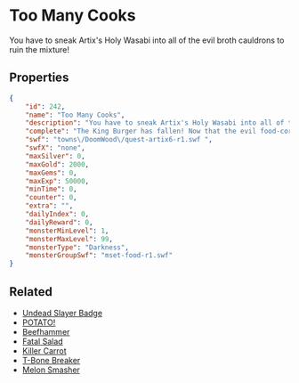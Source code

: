 # Too Many Cooks

You have to sneak Artix's Holy Wasabi into all of the evil broth cauldrons to ruin the mixture!

## Properties

```json
{
    "id": 242,
    "name": "Too Many Cooks",
    "description": "You have to sneak Artix's Holy Wasabi into all of the evil broth cauldrons to ruin the mixture!",
    "complete": "The King Burger has fallen! Now that the evil food-corruption broth has been ruined by Artix's Holy Wasabi, Doomwood is safe from giant, evil food!",
    "swf": "towns\/DoomWood\/quest-artix6-r1.swf ",
    "swfX": "none",
    "maxSilver": 0,
    "maxGold": 2000,
    "maxGems": 0,
    "maxExp": 50000,
    "minTime": 0,
    "counter": 0,
    "extra": "",
    "dailyIndex": 0,
    "dailyReward": 0,
    "monsterMinLevel": 1,
    "monsterMaxLevel": 99,
    "monsterType": "Darkness",
    "monsterGroupSwf": "mset-food-r1.swf"
}
```

## Related

- [Undead Slayer Badge](../items/1594-undead-slayer-badge.md)
- [POTATO!](../items/1626-potato.md)
- [Beefhammer](../items/1627-beefhammer.md)
- [Fatal Salad](../items/1628-fatal-salad.md)
- [Killer Carrot](../items/1629-killer-carrot.md)
- [T-Bone Breaker](../items/1632-t-bone-breaker.md)
- [Melon Smasher](../items/1633-melon-smasher.md)


